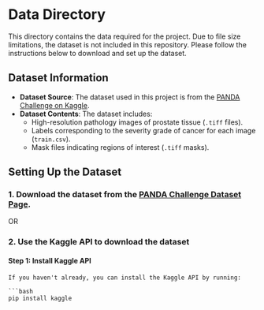 # Data Directory

This directory contains the data required for the project. Due to file size limitations, the dataset is not included in this repository. Please follow the instructions below to download and set up the dataset.

## Dataset Information

- **Dataset Source**: The dataset used in this project is from the [PANDA Challenge on Kaggle](https://www.kaggle.com/competitions/prostate-cancer-grade-assessment).
- **Dataset Contents**: The dataset includes:
  - High-resolution pathology images of prostate tissue (`.tiff` files).
  - Labels corresponding to the severity grade of cancer for each image (`train.csv`).
  - Mask files indicating regions of interest (`.tiff` masks).

## Setting Up the Dataset

### 1. Download the dataset from the [PANDA Challenge Dataset Page](https://www.kaggle.com/competitions/prostate-cancer-grade-assessment/data).
   
   OR
   
### 2. Use the Kaggle API to download the dataset
   
   #### Step 1: Install Kaggle API
    If you haven't already, you can install the Kaggle API by running:
     
    ```bash
    pip install kaggle

